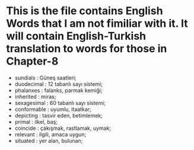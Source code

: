# This is the file contains English Words that I am not fimiliar with it. It will contain English-Turkish translation to words for those in Chapter-8

- sundials : Güneş saatleri;
- duodecimal : 12 tabanlı sayı sistemi;
- phalanxes : falanks, parmak kemiği;
- inherited : miras; 
- sexagesimal : 60 tabanlı sayı sistemi;
- conformable : uyumlu, itaatkar;
- depicting : tasvir eden, betimlemek;
- primal : ilkel, baş;
- coincide : çakışmak, rastlamak, uymak;
- relevant : ilgili, amaca uygun;
- situated : yer alan, bulunan;